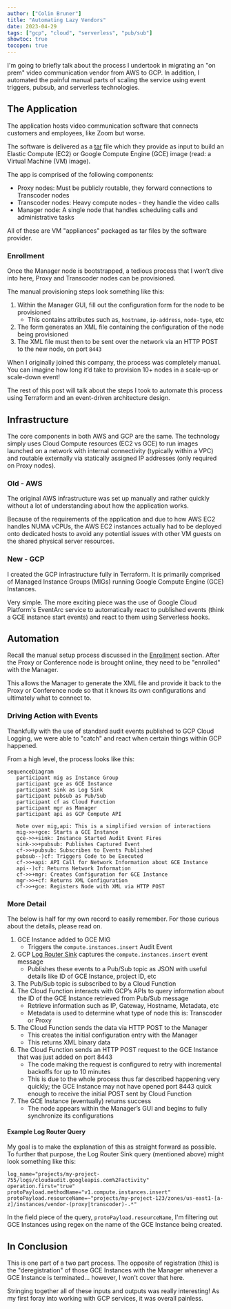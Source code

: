```yaml
---
author: ["Colin Bruner"]
title: "Automating Lazy Vendors"
date: 2023-04-29
tags: ["gcp", "cloud", "serverless", "pub/sub"]
showtoc: true
tocopen: true
---
```


I'm going to briefly talk about the process I undertook in migrating an "on prem" video communication vendor from AWS to GCP. In addition, I automated the painful manual parts of scaling the service using event triggers, pubsub, and serverless technologies.

## The Application

The application hosts video communication software that connects customers and employees, like Zoom but worse.

The software is delivered as a [tar][tar] file which they provide as input to build an Elastic Compute (EC2) or Google Compute Engine (GCE) image (read: a Virtual Machine (VM) image).

The app is comprised of the following components:

- Proxy nodes: Must be publicly routable, they forward connections to Transcoder nodes
- Transcoder nodes: Heavy compute nodes - they handle the video calls
- Manager node: A single node that handles scheduling calls and administrative tasks

All of these are VM "appliances" packaged as tar files by the software provider.

### Enrollment

Once the Manager node is bootstrapped, a tedious process that I won’t dive into here, Proxy and Transcoder nodes can be provisioned.

The manual provisioning steps look something like this:

1. Within the Manager GUI, fill out the configuration form for the node to be provisioned
   - This contains attributes such as, `hostname`, `ip-address`, `node-type`, etc
2. The form generates an XML file containing the configuration of the node being provisioned
3. The XML file must then to be sent over the network via an HTTP POST to the new node, on port `8443`

When I originally joined this company, the process was completely manual. You can imagine how long it’d take to provision 10+ nodes in a scale-up or scale-down event!

The rest of this post will talk about the steps I took to automate this process using Terraform and an event-driven architecture design.

## Infrastructure

The core components in both AWS and GCP are the same. The technology simply uses Cloud Compute resources (EC2 vs GCE) to run images launched on a network with internal connectivity (typically within a VPC) and routable externally via statically assigned IP addresses (only required on Proxy nodes).

### Old - AWS

The original AWS infrastructure was set up manually and rather quickly without a lot of understanding about how the application works.

Because of the requirements of the application and due to how AWS EC2 handles NUMA vCPUs, the AWS EC2 instances actually had to be deployed onto dedicated hosts to avoid any potential issues with other VM guests on the shared physical server resources.

### New - GCP

I created the GCP infrastructure fully in Terraform. It is primarily comprised of Managed Instance Groups (MIGs) running Google Compute Engine (GCE) Instances.

Very simple. The more exciting piece was the use of Google Cloud Platform's EventArc service to automatically react to published events (think a GCE instance start events) and react to them using Serverless hooks.

## Automation

Recall the manual setup process discussed in the [Enrollment](#enrollment) section. After the Proxy or Conference node is brought online, they need to be "enrolled" with the Manager.

This allows the Manager to generate the XML file and provide it back to the Proxy or Conference node so that it knows its own configurations and ultimately what to connect to.

### Driving Action with Events

Thankfully with the use of standard audit events published to GCP Cloud Logging, we were able to "catch" and react when certain things within GCP happened.

From a high level, the process looks like this:

```mermaid
sequenceDiagram
   participant mig as Instance Group
   participant gce as GCE Instance
   participant sink as Log Sink
   participant pubsub as Pub/Sub
   participant cf as Cloud Function
   participant mgr as Manager
   participant api as GCP Compute API

   Note over mig,api: This is a simplified version of interactions
   mig->>+gce: Starts a GCE Instance
   gce->>+sink: Instance Started Audit Event Fires
   sink->>+pubsub: Publishes Captured Event
   cf->>+pubsub: Subscribes to Events Published
   pubsub--)cf: Triggers Code to be Executed
   cf->>+api: API Call for Network Information about GCE Instance
   api--)cf: Returns Network Information
   cf->>+mgr: Creates Configuration for GCE Instance
   mgr->>+cf: Returns XML Configuration
   cf->>+gce: Registers Node with XML via HTTP POST
```

### More Detail

The below is half for my own record to easily remember. For those curious about the details, please read on.

1. GCE Instance added to GCE MIG
   - Triggers the `compute.instances.insert` Audit Event
1. GCP [Log Router Sink][sink] captures the `compute.instances.insert` event message
   - Publishes these events to a Pub/Sub topic as JSON with useful details like ID of GCE Instance, project ID, etc
1. The Pub/Sub topic is subscribed to by a Cloud Function
1. The Cloud Function interacts with GCP’s APIs to query information about the ID of the GCE Instance retrieved from Pub/Sub message
   - Retrieve information such as IP, Gateway, Hostname, Metadata, etc
   - Metadata is used to determine what type of node this is: Transcoder or Proxy
1. The Cloud Function sends the data via HTTP POST to the Manager
   - This creates the initial configuration entry with the Manager
   - This returns XML binary data
1. The Cloud Function sends an HTTP POST request to the GCE Instance that was just added on port 8443
   - The code making the request is configured to retry with incremental backoffs for up to 10 minutes
   - This is due to the whole process thus far described happening very quickly; the GCE Instance may not have opened port 8443 quick enough to receive the initial POST sent by Cloud Function
1. The GCE Instance (eventually) returns success
   - The node appears within the Manager’s GUI and begins to fully synchronize its configurations

#### Example Log Router Query

My goal is to make the explanation of this as straight forward as possible. To further that purpose, the Log Router Sink query (mentioned above) might look something like this:

```
log_name="projects/my-project-755/logs/cloudaudit.googleapis.com%2Factivity"
operation.first="true"
protoPayload.methodName="v1.compute.instances.insert"
protoPayload.resourceName=~"projects/my-project-123/zones/us-east1-[a-z]/instances/vendor-(proxy|transcoder)-.*"
```

In the field piece of the query, `protoPayload.resourceName`, I'm filtering out GCE Instances using regex on the name of the GCE Instance being created.

## In Conclusion

This is one part of a two part process. The opposite of registration (this) is the "deregistration" of those GCE Instances with the Manager whenever a GCE Instance is terminated... however, I won't cover that here.

Stringing together all of these inputs and outputs was really interesting! As my first foray into working with GCP services, it was overall painless.

[tar]: https://en.wikipedia.org/wiki/Tar_(computing)
[sink]: https://cloud.google.com/logging/docs/routing/overview#sinks
